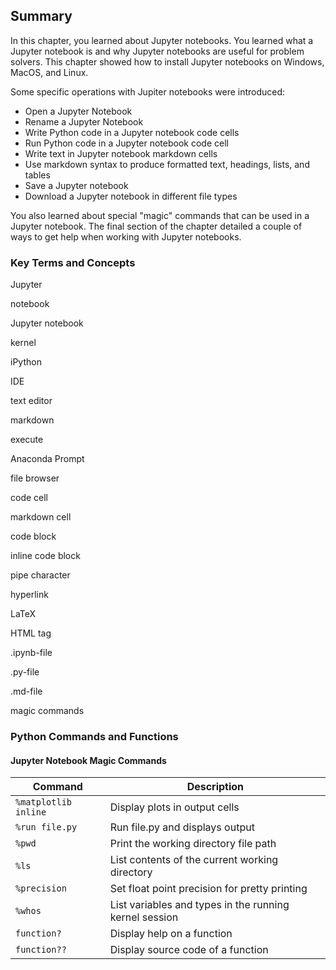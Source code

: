 
## Summary
In this chapter, you learned about Jupyter notebooks. You learned what a Jupyter notebook is and why Jupyter notebooks are useful for problem solvers. This chapter showed how to install Jupyter notebooks on Windows, MacOS, and Linux.

Some specific operations with Jupiter notebooks were introduced:

 * Open a Jupyter Notebook
 * Rename a Jupyter Notebook
 * Write Python code in a Jupyter notebook code cells
 * Run Python code in a Jupyter notebook code cell
 * Write text in Jupyter notebook markdown cells
 * Use markdown syntax to produce formatted text, headings, lists, and tables
 * Save a Jupyter notebook
 * Download a Jupyter notebook in different file types

You also learned about special "magic" commands that can be used in a Jupyter notebook. The final section of the chapter detailed a couple of ways to get help when working with Jupyter notebooks.

### Key Terms and Concepts
Jupyter

notebook

Jupyter notebook

kernel

iPython

IDE

text editor

markdown

execute

Anaconda Prompt

file browser

code cell

markdown cell

code block

inline code block

pipe character

hyperlink

LaTeX

HTML tag

.ipynb-file

.py-file

.md-file

magic commands
### Python Commands and Functions
#### Jupyter Notebook Magic Commands

| Command | Description |
| --- | --- |
|```%matplotlib inline```| Display plots in output cells |
|```%run file.py```| Run file.py and displays output |
|```%pwd```| Print the working directory file path |
|```%ls```| List contents of the current working directory |
| ```%precision``` | Set float point precision for pretty printing |
| ```%whos``` | List variables and types in the running kernel session |
|```function?```| Display help on a function |
|```function??```| Display source code of a function |

 

